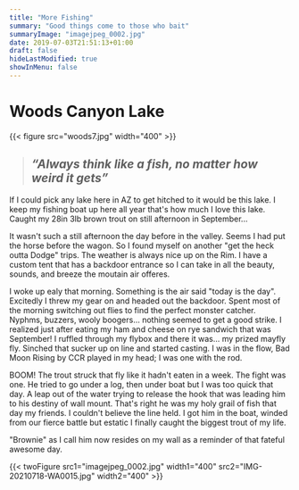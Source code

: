```yaml
---
title: "More Fishing"
summary: "Good things come to those who bait"
summaryImage: "imagejpeg_0002.jpg"
date: 2019-07-03T21:51:13+01:00
draft: false
hideLastModified: true
showInMenu: false
---
```


# Woods Canyon Lake

 {{< figure src="woods7.jpg" width="400" >}}

> ##  *“Always think like a fish, no matter how weird it gets”*


If I could pick any lake here in AZ to get hitched to it would be this lake.  I keep my fishing boat up here all year that's how much I love this lake. Caught my 28in 3lb brown trout on still afternoon in September...

 It wasn't such a still afternoon the day before in the valley.  Seems I had put the horse before the wagon.  So I found myself on another "get the heck outta Dodge" trips.  The weather is always nice up on the Rim.  I have a custom tent that has a backdoor entrance so I can take in all the beauty, sounds, and breeze the moutain air offeres.

 I woke up ealy that morning.  Something is the air said "today is the day".  Excitedly I threw my gear on and headed out the backdoor.  Spent most of the morning switching out flies to find the perfect monster catcher.  Nyphms, buzzers, wooly boogers... nothing seemed to get a good strike.  I realized just after eating my ham and cheese on rye sandwich that was September!  I ruffled through my flybox and there it was... my prized mayfly fly.  Sinched that sucker up on line and started casting.  I was in the flow, Bad Moon Rising by CCR played in my head; I was one with the rod.

 BOOM! The trout struck that fly like it hadn't eaten in a week.  The fight was one.  He tried to go under a log, then under boat but I was too quick that day.  A leap out of the water trying to release the hook that was leading him to his destiny of wall mount.  That's right he was my holy grail of fish that day my friends.  I couldn't believe the line held.  I got him in the boat, winded from our fierce battle but estatic I finally caught the biggest trout of my life.

 "Brownie" as I call him now resides on my wall as a reminder of that fateful awesome day.

{{< twoFigure src1="imagejpeg_0002.jpg" width1="400" src2="IMG-20210718-WA0015.jpg" width2="400" >}}
